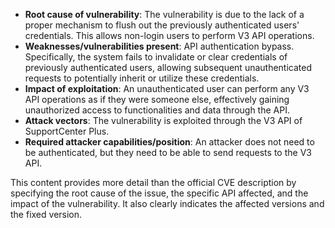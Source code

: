 - **Root cause of vulnerability**: The vulnerability is due to the lack of a proper mechanism to flush out the previously authenticated users' credentials. This allows non-login users to perform V3 API operations.
- **Weaknesses/vulnerabilities present**:  API authentication bypass. Specifically, the system fails to invalidate or clear credentials of previously authenticated users, allowing subsequent unauthenticated requests to potentially inherit or utilize these credentials.
- **Impact of exploitation**: An unauthenticated user can perform any V3 API operations as if they were someone else, effectively gaining unauthorized access to functionalities and data through the API.
- **Attack vectors**: The vulnerability is exploited through the V3 API of SupportCenter Plus.
- **Required attacker capabilities/position**: An attacker does not need to be authenticated, but they need to be able to send requests to the V3 API.

This content provides more detail than the official CVE description by specifying the root cause of the issue, the specific API affected, and the impact of the vulnerability. It also clearly indicates the affected versions and the fixed version.